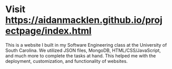 # Visit https://aidanmacklen.github.io/projectpage/index.html

This is a website I built in my Software Engineering class at the University of South Carolina.
We utilized JSON files, MongoDB, HTML/CSS/JavaScript, and much more to complete the tasks at hand.
This helped me with the deployment, customization, and functionality of websites.

